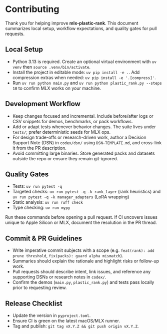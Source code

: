 # Contributing

Thank you for helping improve **mlx-plastic-rank**. This document summarizes local setup, workflow expectations, and quality gates for pull requests.

## Local Setup
- Python 3.13 is required. Create an optional virtual environment with `uv venv` then `source .venv/bin/activate`.
- Install the project in editable mode: `uv pip install -e .`. Add compression extras when needed: `uv pip install -e '.[compress]'`.
- Run `uv run python main.py` and `uv run python plastic_rank.py --steps 10` to confirm MLX works on your machine.

## Development Workflow
- Keep changes focused and incremental. Include before/after logs or CSV snippets for demos, benchmarks, or pack workflows.
- Add or adapt tests whenever behavior changes. The suite lives under `tests/`; prefer deterministic seeds for MLX ops.
- For design trade-offs or research-driven work, author a Decision Support Note (DSN) in `codex/dsn/` using `DSN-TEMPLATE.md`, and cross-link it from the PR description.
- Avoid committing large binaries. Store generated packs and datasets outside the repo or ensure they remain git-ignored.

## Quality Gates
- Tests: `uv run pytest -q`
- Targeted checks: `uv run pytest -q -k rank_layer` (rank heuristics) and `uv run pytest -q -k manager_adapters` (LoRA wrapping)
- Static analysis: `uv run ruff check`
- Type checking: `uv run mypy`

Run these commands before opening a pull request. If CI uncovers issues unique to Apple Silicon or MLX, document the resolution in the PR thread.

## Commit & PR Guidelines
- Write imperative commit subjects with a scope (e.g. `feat(rank): add prune threshold`, `fix(packs): guard alpha mismatch`).
- Summaries should explain the rationale and highlight risks or follow-up work.
- Pull requests should describe intent, link issues, and reference any supporting DSNs or research notes in `codex/`.
- Confirm the demos (`main.py`, `plastic_rank.py`) and tests pass locally prior to requesting review.

## Release Checklist
- Update the version in `pyproject.toml`.
- Ensure CI is green on the latest macOS/MLX runner.
- Tag and publish: `git tag vX.Y.Z && git push origin vX.Y.Z`.
